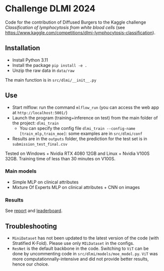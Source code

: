 # Challenge DLMI 2024

Code for the contribution of Diffused Burgers to the Kaggle challenge *Classification of lymphocytosis from white blood cells* (see https://www.kaggle.com/competitions/dlmi-lymphocytosis-classification).

## Installation

- Install Python 3.11
- Install the package `pip install -e .`
- Unzip the raw data in `data/raw`

The main function is in `src/dlmi/__init__.py`

## Use

- Start mlflow: run the command `mlflow_run` (you can access the web app at `http://localhost:5001/`)
- Launch the program (training+inference on test) from the main folder of the project: `dlmi_train`
    - You can specify the config file `dlmi_train --config-name [train_mlp,train_moe]`: some examples are in `src/dlmi/conf`
- Results are in the `outputs` folder, the prediction for the test set is in `submission_test_final.csv`

Tested on Windows + Nvidia RTX 4080 12GB and Linux + Nvidia V100S 32GB. Training time of less than 30 minutes on V100S.

### Main models

- Simple MLP on clinical attributes
- Mixture Of Experts MLP on clinical attributes + CNN on images

### Results

See [report](https://drive.google.com/file/d/1Py9MJRk1SyLpuP1XCRs0VfEvc12U9U5w/view) and [leaderboard](https://www.kaggle.com/competitions/dlmi-lymphocytosis-classification).

## Troubleshooting

- `MiniDataset` has not been updated to the latest version of the code (with Stratified K-Fold). Please use only `MILDataset` in the configs.
- `ResNet` is the default backbone in the code. Switching to `ViT` can be done by uncommenting code in `src/dlmi/models/moe_model.py`. `ViT` was more computationnally-intensive and did not provide better results, hence our choice.
